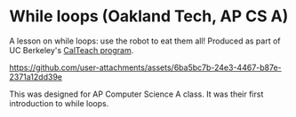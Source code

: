# While loops (Oakland Tech, AP CS A)

A lesson on while loops: use the robot to eat them all! Produced as part of UC Berkeley's [CalTeach program](https://calteach.berkeley.edu/).

https://github.com/user-attachments/assets/6ba5bc7b-24e3-4467-b87e-2371a12dd39e

This was designed for AP Computer Science A class. It was their first introduction to while loops.
